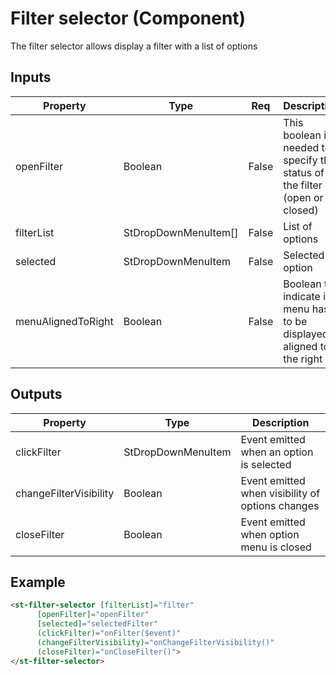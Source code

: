 # Filter selector (Component)

   The filter selector allows display a filter with a list of options

## Inputs

| Property           | Type                 | Req   | Description                                                                 | Default |
| ------------------ | -------------------- | ----- | --------------------------------------------------------------------------- | ------- |
| openFilter         | Boolean              | False | This boolean is needed to specify the status of the filter (open or closed) | false   |
| filterList         | StDropDownMenuItem[] | False | List of options                                                             |         |
| selected           | StDropDownMenuItem   | False | Selected option                                                             |         |
| menuAlignedToRight | Boolean              | False | Boolean to indicate if menu has to be displayed aligned to the right        | false   |

## Outputs

| Property               | Type               | Description                                      |
| ---------------------- | ------------------ | ------------------------------------------------ |
| clickFilter            | StDropDownMenuItem | Event emitted when an option is selected         |
| changeFilterVisibility | Boolean            | Event emitted when visibility of options changes |
| closeFilter            | Boolean            | Event emitted when option menu is closed         |

## Example


```html
<st-filter-selector [filterList]="filter"
      [openFilter]="openFilter"
      [selected]="selectedFilter"
      (clickFilter)="onFilter($event)"
      (changeFilterVisibility)="onChangeFilterVisibility()"
      (closeFilter)="onCloseFilter()">
</st-filter-selector>
```

